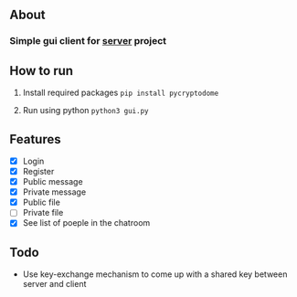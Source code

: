 ## About
### Simple gui client for [server](https://github.com/KH4St3H/chatroom-server) project

## How to run
1. Install required packages
  `pip install pycryptodome`

2. Run using python
  `python3 gui.py`

## Features
- [x] Login
- [x] Register
- [x] Public message
- [x] Private message
- [x] Public file
- [ ] Private file
- [x] See list of poeple in the chatroom

## Todo
- Use key-exchange mechanism to come up with a shared key between server and client
